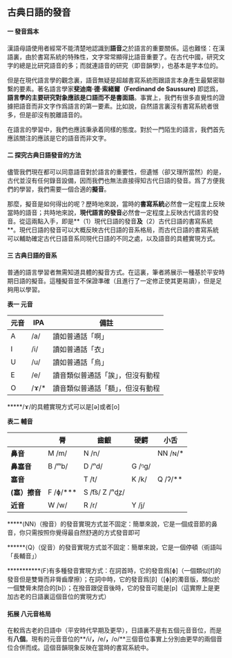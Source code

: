 ## 古典日語的發音



#### 一	發音爲本

漢語母語使用者經常不能清楚地認識到**語音**之於語言的重要關係。這也難怪：在漢語裏，由於書寫系統的特殊性，文字常常顯得比語音重要了。在古代中國，研究文字的總是比研究語音的多；而就連語音的研究（即音韻學），也基本是字本位的。

但是在現代語言學的觀念裏，語音無疑是超越書寫系統而跟語言本身產生最緊密聯繫的要素。著名語言學家**斐迪南·德·索緒爾（Ferdinand de Saussure)** 即認爲，**語言學的主要研究對象應該是口語而不是書面語**。事實上，我們有很多直覺性的證據把語音而非文字作爲語言的第一要素。比如說，自然語言裏沒有書寫系統者很多，但是卻沒有脫離語音的。

在語言的學習中，我們也應該秉承着同樣的態度。對於一門陌生的語言，我們首先應該關注的應該是它的語音而非文字。



#### 二	探究古典日語發音的方法

儘管我們現在都可以同意語音對於語言的重要性，但遺憾（卻又理所當然）的是，古代並沒有任何錄音設備，因而我們也無法直接得知古代日語的發音。爲了方便我們的學習，我們需要一個合適的**擬音**。

那麼，擬音是如何得出的呢？歷時地來說，當時的**書寫系統**必然會一定程度上反映當時的語音；共時地來說，**現代語言的發音**必然會一定程度上反映古代語言的發音。從這兩點入手，即是**（1）現代日語的發音**及**（2）古代日語的書寫系統**。現代日語的發音可以大概反映古代日語的音系格局，而古代日語的書寫系統可以輔助確定古代日語音系同現代日語的不同之處，以及語音的具體實現方式。



#### 三	古典日語的音系

普通的語言學習者無需知道具體的擬音方式。在這裏，筆者將展示一種基於平安時期日語的擬音。這種擬音並不保證準確（且進行了一定修正使其更易讀），但是足夠用以學習。



**表一	元音**

| 元音 | IPA  | 備註                             |
| ---- | ---- | -------------------------------- |
| A    | /a/  | 讀如普通話「啊」                 |
| I    | /i/  | 讀如普通話「衣」                 |
| U    | /u/  | 讀如普通話「烏」                 |
| E    | /e/  | 讀音類似普通話「誒」，但沒有動程 |
| O    | /ɤ/* | 讀音類似普通話「額」，但沒有動程 |

*****/ɤ/的具體實現方式可以是[ə]或者[o]



**表二	輔音**

|               | 脣       | 齒齦            | 硬齶   | 小舌    |
| ------------- | -------- | --------------- | ------ | ------- |
| **鼻音**      | M /m/    | N /n/           |        | NN /ɴ/* |
| **鼻塞音**    | B /ᵐb/   | D /ⁿd/          | G /ᵑg/ |         |
| **塞音**      |          | T /t/           | K /k/  | Q /ʔ/** |
| **(塞）擦音** | F /ɸ/*** | S /t͡s/  Z /ⁿd͜z/ |        |         |
| **近音**      | W /w/    | R /r/           | Y /j/  |         |

*****⟨NN⟩（撥音）的發音實現方式並不固定：簡單來說，它是一個成音節的鼻音，你只需按照你覺得最自然舒適的方式發音即可

******⟨Q⟩（促音）的發音實現方式並不固定：簡單來說，它是一個停頓（術語叫「長輔音」）

***********⟨F⟩有多種發音實現方式：在詞首時，它的發音爲[ɸ]（一個類似[f]的發音但是雙脣而非脣齒摩擦）；在詞中時，它的發音爲[β]（[ɸ]的濁音版，類似於一個雙脣未閉合的[b]）；在撥音跟促音後時，它的發音可能是[p]（這實際上是更加古老的日語裏這個音位的實現方式）



#### 拓展	八元音格局

在較爲古老的日語中（平安時代早期及更早），日語裏不是有五個元音音位，而是有**八個**。現有的元音音位的**/i/**，**/e/**，**/o/**三個音位事實上分別由更早的兩個音位合併而成。這個音韻現象反映在當時的書寫系統中。






